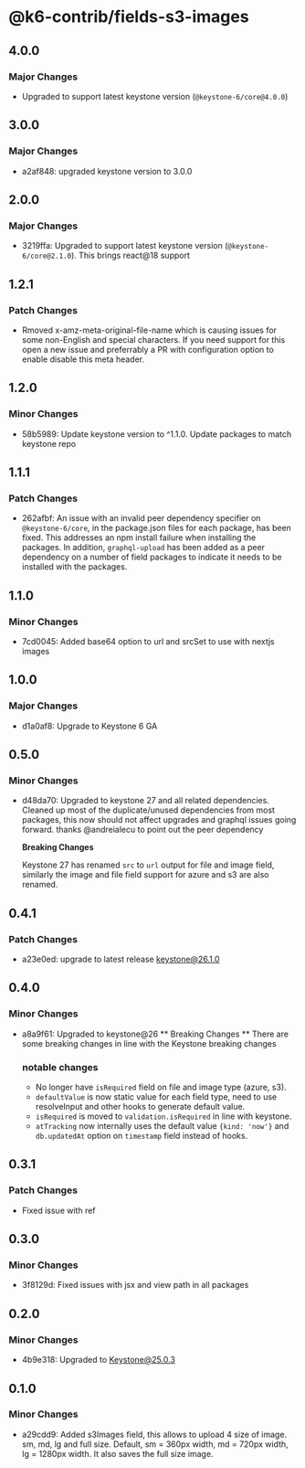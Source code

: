 # @k6-contrib/fields-s3-images

## 4.0.0

### Major Changes

- Upgraded to support latest keystone version (`@keystone-6/core@4.0.0`)

## 3.0.0

### Major Changes

- a2af848: upgraded keystone version to 3.0.0

## 2.0.0

### Major Changes

- 3219ffa: Upgraded to support latest keystone version (`@keystone-6/core@2.1.0`). This brings react@18 support

## 1.2.1

### Patch Changes

- Rmoved x-amz-meta-original-file-name which is causing issues for some non-English and special characters. If you need support for this open a new issue and preferrably a PR with configuration option to enable disable this meta header.

## 1.2.0

### Minor Changes

- 58b5989: Update keystone version to ^1.1.0. Update packages to match keystone repo

## 1.1.1

### Patch Changes

- 262afbf: An issue with an invalid peer dependency specifier on `@keystone-6/core`, in the package.json files for each package, has been fixed. This addresses an npm install failure when installing the packages. In addition, `graphql-upload` has been added as a peer dependency on a number of field packages to indicate it needs to be installed with the packages.

## 1.1.0

### Minor Changes

- 7cd0045: Added base64 option to url and srcSet to use with nextjs images

## 1.0.0

### Major Changes

- d1a0af8: Upgrade to Keystone 6 GA

## 0.5.0

### Minor Changes

- d48da70: Upgraded to keystone 27 and all related dependencies.
  Cleaned up most of the duplicate/unused dependencies from most packages, this now should not affect upgrades and graphql issues going forward. thanks @andreialecu to point out the peer dependency

  **Breaking Changes**

  Keystone 27 has renamed `src` to `url` output for file and image field, similarly the image and file field support for azure and s3 are also renamed.

## 0.4.1

### Patch Changes

- a23e0ed: upgrade to latest release keystone@26.1.0

## 0.4.0

### Minor Changes

- a8a9f61: Upgraded to keystone@26
  ** Breaking Changes **
  There are some breaking changes in line with the Keystone breaking changes

  ### notable changes

  - No longer have `isRequired` field on file and image type (azure, s3).
  - `defaultValue` is now static value for each field type, need to use resolveInput and other hooks to generate default value.
  - `isRequired` is moved to `validation.isRequired` in line with keystone.
  - `atTracking` now internally uses the default value `{kind: 'now'}` and `db.updatedAt` option on `timestamp` field instead of hooks.

## 0.3.1

### Patch Changes

- Fixed issue with ref

## 0.3.0

### Minor Changes

- 3f8129d: Fixed issues with jsx and view path in all packages

## 0.2.0

### Minor Changes

- 4b9e318: Upgraded to Keystone@25.0.3

## 0.1.0

### Minor Changes

- a29cdd9: Added s3Images field, this allows to upload 4 size of image. sm, md, lg and full size. Default, sm = 360px width, md = 720px width, lg = 1280px width. It also saves the full size image.

